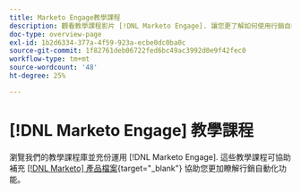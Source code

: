 ```yaml
---
title: Marketo Engage教學課程
description: 觀看教學課程影片 [!DNL Marketo Engage]. 讓您更了解如何使用行銷自動化功能等。
doc-type: overview-page
exl-id: 1b2d6334-377a-4f59-923a-ecbe0dc0ba0c
source-git-commit: 1f82761deb06722fed6bc49ac3992d0e9f42fec0
workflow-type: tm+mt
source-wordcount: '48'
ht-degree: 25%

---
```


# [!DNL Marketo Engage] 教學課程

瀏覽我們的教學課程庫並充份運用 [!DNL Marketo Engage]. 這些教學課程可協助補充 [[!DNL Marketo] 產品檔案](https://experienceleague.adobe.com/docs/marketo/using/home.html){target="_blank"} 協助您更加瞭解行銷自動化功能。

<div id="recs-overview-body-1"></div>
<div id="recs-overview-body-2"></div>
<div id="recs-overview-body-3"></div>
<div id="recs-overview-body-4"></div>
<div id="recs-overview-body-5"></div>
<div id="recs-overview-body-6"></div>

